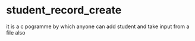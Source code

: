 # student_record_create
it is a c pogramme by which anyone can add student and take input from a file also
